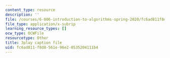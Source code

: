 ```yaml
---
content_type: resource
description: ''
file: /courses/6-006-introduction-to-algorithms-spring-2020/fc6ad811f8d8561e96e20535204111b4_e98MPnMHLxE.vtt
file_type: application/x-subrip
learning_resource_types: []
ocw_type: OCWFile
resourcetype: Other
title: 3play caption file
uid: fc6ad811-f8d8-561e-96e2-0535204111b4
---
```

